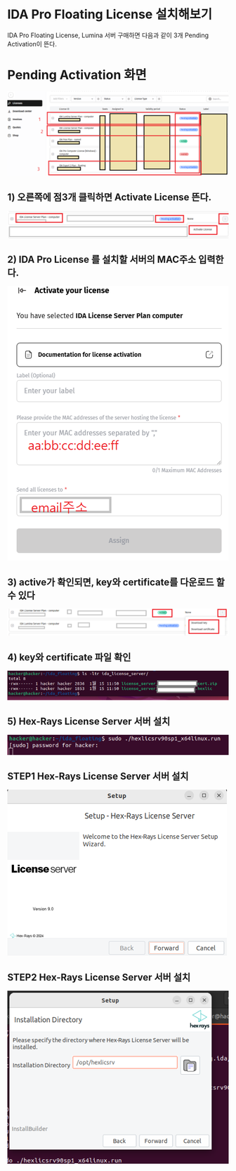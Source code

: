# IDA Pro Floating License 설치해보기

IDA Pro Floating License, Lumina 서버 구매하면
다음과 같이 3개 Pending Activation이 뜬다.

#  Pending Activation 화면 

![IDA License Server 설치 화면](capture/0.0%20ida%20license%20server%20설치.PNG)

## 1) 오른쪽에 점3개 클릭하면 Activate License 뜬다.
  
![IDA License Server 설치 화면](capture/1.1%20ida%20license%20server%20설치.PNG)

## 2) IDA Pro License 를 설치할 서버의 MAC주소 입력한다.
  
![IDA License Server 설치 화면](capture/1.2%20ida%20license%20server%20설치.PNG)

## 3) active가 확인되면, key와  certificate를 다운로드 할 수 있다
![IDA License Server 설치 화면](capture/1.5%20ida%20license%20server%20설치.PNG)

## 4)  key와  certificate 파일 확인
![IDA License Server 설치 화면](capture/1.11%20ida%20license%20server%20설치.PNG)

## 5) Hex-Rays License Server 서버 설치
![IDA License Server 설치 화면](capture/1.11.2%20ida%20license%20server%20설치.png)

## STEP1 Hex-Rays License Server 서버 설치 
![IDA License Server 설치 화면](capture/1.11.3%20ida%20license%20server%20설치.png)

## STEP2 Hex-Rays License Server 서버 설치 
![IDA License Server 설치 화면](capture/1.11.5%20ida%20license%20server%20설치.png)
